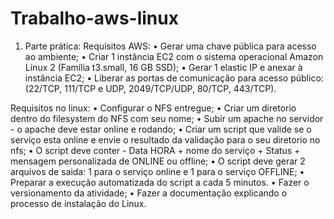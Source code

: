 # Trabalho-aws-linux

1. Parte prática:
Requisitos AWS:
• Gerar uma chave pública para acesso ao
ambiente;
• Criar 1 instância EC2 com o sistema
operacional Amazon Linux 2 (Família
t3.small, 16 GB SSD);
• Gerar 1 elastic IP e anexar à instância EC2;
• Liberar as portas de comunicação para
acesso público: (22/TCP, 111/TCP e UDP,
2049/TCP/UDP, 80/TCP, 443/TCP).
   
Requisitos no linux:
• Configurar o NFS entregue;
• Criar um diretorio dentro do filesystem do
NFS com seu nome;
• Subir um apache no servidor - o apache deve
estar online e rodando;
• Criar um script que valide se o serviço esta
online e envie o resultado da validação para
o seu diretorio no nfs;
• O script deve conter - Data HORA + nome
do serviço + Status + mensagem
personalizada de ONLINE ou offline;
• O script deve gerar 2 arquivos de saida: 1
para o serviço online e 1 para o serviço
OFFLINE;
• Preparar a execução automatizada do script a
cada 5 minutos.
• Fazer o versionamento da atividade;
• Fazer a documentação explicando o processo
de instalação do Linux.
